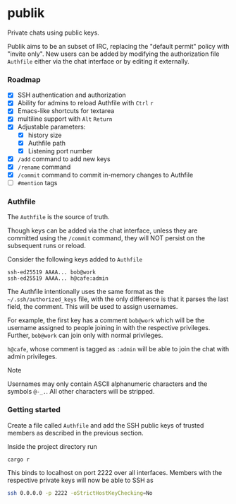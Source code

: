 # publik

Private chats using public keys.

Publik aims to be an subset of IRC, replacing the "default permit" policy with "invite only".
New users can be added by modifying the authorization file `Authfile` either via the chat
interface or by editing it externally.

### Roadmap

- [x] SSH authentication and authorization
- [x] Ability for admins to reload Authfile with `Ctrl` `r`
- [x] Emacs-like shortcuts for textarea
- [x] multiline support with `Alt` `Return`
- [x] Adjustable parameters:
  - [x] history size
  - [x] Authfile path
  - [x] Listening port number
- [x] `/add` command to add new keys
- [x] `/rename` command
- [x] `/commit` command to commit in-memory changes to Authfile
- [ ] `#mention` tags

### Authfile

The `Authfile` is the source of truth.

Though keys can be added via the chat interface, unless they are committed using the `/commit`
command, they will NOT persist on the subsequent runs or reload.

Consider the following keys added to `Authfile`

```
ssh-ed25519 AAAA... bob@work
ssh-ed25519 AAAA... h@cafe:admin
```

The Authfile intentionally uses the same format as the `~/.ssh/authorized_keys` file,
with the only difference is that it parses the last field, the comment. This will be used
to assign usernames.

For example, the first key has a comment `bob@work` which will be the username assigned to
people joining in with the respective privileges. Further, `bob@work` can join only with normal privileges.

`h@cafe`, whose comment is tagged as `:admin` will be able to join the chat with admin privileges.

> [!NOTE]
Usernames may only contain ASCII alphanumeric characters and the symbols `@-_.`.
All other characters will be stripped.

### Getting started

Create a file called `Authfile` and add the SSH public keys of trusted members
as described in the previous section.

Inside the project directory run

```sh
cargo r
```

This binds to localhost on port 2222 over all interfaces. Members with the respective
private keys will now be able to SSH as

```sh
ssh 0.0.0.0 -p 2222 -oStrictHostKeyChecking=No
```
